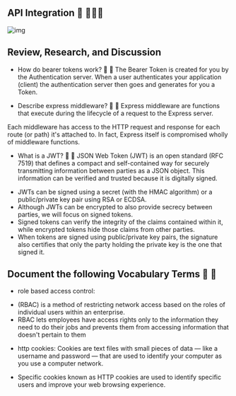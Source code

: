 ## API Integration 👋 👩🏻‍💻


![img]() 

## Review, Research, and Discussion

* How do bearer tokens work? 👀 📝
The Bearer Token is created for you by the Authentication server. When a user authenticates your application (client) the authentication server then goes and generates for you a Token.

* Describe express middleware? 👀 📝
Express middleware are functions that execute during the lifecycle of a request to the Express server.

Each middleware has access to the HTTP request and response for each route (or path) it's attached to. 
In fact, Express itself is compromised wholly of middleware functions.

* What is a JWT? 👀 📝
JSON Web Token (JWT) is an open standard (RFC 7519) that defines a compact and self-contained way for securely 
transmitting information between parties as a JSON object.
This information can be verified and trusted because it is digitally signed.

- JWTs can be signed using a secret (with the HMAC algorithm) or a public/private key pair using RSA or ECDSA. 
- Although JWTs can be encrypted to also provide secrecy between parties, we will focus on signed tokens.
- Signed tokens can verify the integrity of the claims contained within it, while encrypted tokens hide those claims from other parties.
- When tokens are signed using public/private key pairs, 
the signature also certifies that only the party holding the private key is the one that signed it.


## Document the following Vocabulary Terms 👀 📝

* role based access control: 
- (RBAC) is a method of restricting network access based on the roles of individual 
users within an enterprise.
- RBAC lets employees have access rights only to the information they need to do their 
jobs and prevents them from accessing information that doesn't pertain to them

* http cookies: 
Cookies are text files with small pieces of data — like a username and password — 
that are used to identify your computer as you use a computer network.

- Specific cookies known as HTTP cookies are used to identify specific users and improve your web browsing experience.
